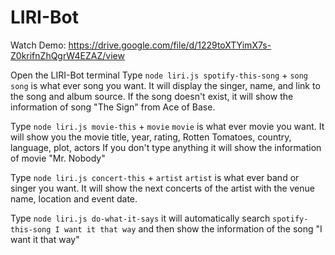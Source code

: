 # LIRI-Bot

Watch Demo: https://drive.google.com/file/d/1229toXTYimX7s-Z0krifnZhQgrW4EZAZ/view

Open the LIRI-Bot terminal
Type `node liri.js spotify-this-song` + `song`
`song` is what ever song you want.
It will display the singer, name, and link to the song and album source.
If the song doesn't exist, it will show the information of song "The Sign" from Ace of Base.

Type `node liri.js movie-this` + `movie`
`movie` is what ever movie you want.
It will show you the movie title, year, rating, Rotten Tomatoes, country, language, plot, actors
If you don't type anything it will show the information of movie "Mr. Nobody"

Type `node liri.js concert-this` + `artist`
`artist` is what ever band or singer you want.
It will show the next concerts of the artist with the venue name, location and event date.

Type `node liri.js do-what-it-says` it will automatically search `spotify-this-song I want it that way` and then show the information of the song "I want it that way"

